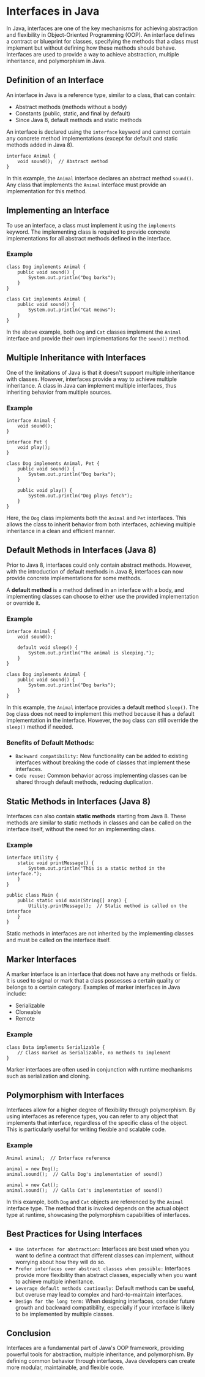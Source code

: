 # Interfaces in Java
In Java, interfaces are one of the key mechanisms for achieving abstraction and flexibility in Object-Oriented Programming (OOP). An interface defines a contract or blueprint for classes, specifying the methods that a class must implement but without defining how these methods should behave. Interfaces are used to provide a way to achieve abstraction, multiple inheritance, and polymorphism in Java.

## Definition of an Interface
An interface in Java is a reference type, similar to a class, that can contain:
* Abstract methods (methods without a body)
* Constants (public, static, and final by default)
* Since Java 8, default methods and static methods

An interface is declared using the `interface` keyword and cannot contain any concrete method implementations (except for default and static methods added in Java 8).
```
interface Animal {
    void sound();  // Abstract method
}
```
In this example, the `Animal` interface declares an abstract method `sound()`. Any class that implements the `Animal` interface must provide an implementation for this method.

## Implementing an Interface
To use an interface, a class must implement it using the `implements` keyword. The implementing class is required to provide concrete implementations for all abstract methods defined in the interface.

### Example
```
class Dog implements Animal {
    public void sound() {
        System.out.println("Dog barks");
    }
}

class Cat implements Animal {
    public void sound() {
        System.out.println("Cat meows");
    }
}
```
In the above example, both `Dog` and `Cat` classes implement the `Animal` interface and provide their own implementations for the `sound()` method.

## Multiple Inheritance with Interfaces
One of the limitations of Java is that it doesn't support multiple inheritance with classes. However, interfaces provide a way to achieve multiple inheritance. A class in Java can implement multiple interfaces, thus inheriting behavior from multiple sources.

### Example
```
interface Animal {
    void sound();
}

interface Pet {
    void play();
}

class Dog implements Animal, Pet {
    public void sound() {
        System.out.println("Dog barks");
    }

    public void play() {
        System.out.println("Dog plays fetch");
    }
}
```
Here, the `Dog` class implements both the `Animal` and `Pet` interfaces. This allows the class to inherit behavior from both interfaces, achieving multiple inheritance in a clean and efficient manner.

## Default Methods in Interfaces (Java 8)
Prior to Java 8, interfaces could only contain abstract methods. However, with the introduction of default methods in Java 8, interfaces can now provide concrete implementations for some methods.

A **default method** is a method defined in an interface with a body, and implementing classes can choose to either use the provided implementation or override it.

### Example
```
interface Animal {
    void sound();

    default void sleep() {
        System.out.println("The animal is sleeping.");
    }
}

class Dog implements Animal {
    public void sound() {
        System.out.println("Dog barks");
    }
}
```
In this example, the `Animal` interface provides a default method `sleep()`. The `Dog` class does not need to implement this method because it has a default implementation in the interface. However, the `Dog` class can still override the `sleep()` method if needed.

### Benefits of Default Methods:
* `Backward compatibility:` New functionality can be added to existing interfaces without breaking the code of classes that implement these interfaces.
* `Code reuse:` Common behavior across implementing classes can be shared through default methods, reducing duplication.

## Static Methods in Interfaces (Java 8)
Interfaces can also contain **static methods** starting from Java 8. These methods are similar to static methods in classes and can be called on the interface itself, without the need for an implementing class.

### Example
```
interface Utility {
    static void printMessage() {
        System.out.println("This is a static method in the interface.");
    }
}

public class Main {
    public static void main(String[] args) {
        Utility.printMessage();  // Static method is called on the interface
    }
}
```
Static methods in interfaces are not inherited by the implementing classes and must be called on the interface itself.

## Marker Interfaces
A marker interface is an interface that does not have any methods or fields. It is used to signal or mark that a class possesses a certain quality or belongs to a certain category. Examples of marker interfaces in Java include:
* Serializable
* Cloneable
* Remote

### Example
```
class Data implements Serializable {
    // Class marked as Serializable, no methods to implement
}
```
Marker interfaces are often used in conjunction with runtime mechanisms such as serialization and cloning.

## Polymorphism with Interfaces
Interfaces allow for a higher degree of flexibility through polymorphism. By using interfaces as reference types, you can refer to any object that implements that interface, regardless of the specific class of the object. This is particularly useful for writing flexible and scalable code.

### Example
```
Animal animal;  // Interface reference

animal = new Dog();
animal.sound();  // Calls Dog's implementation of sound()

animal = new Cat();
animal.sound();  // Calls Cat's implementation of sound()
```
In this example, both `Dog` and `Cat` objects are referenced by the `Animal` interface type. The method that is invoked depends on the actual object type at runtime, showcasing the polymorphism capabilities of interfaces.

## Best Practices for Using Interfaces
* `Use interfaces for abstraction:` Interfaces are best used when you want to define a contract that different classes can implement, without worrying about how they will do so.
* `Prefer interfaces over abstract classes when possible:` Interfaces provide more flexibility than abstract classes, especially when you want to achieve multiple inheritance.
* `Leverage default methods cautiously:` Default methods can be useful, but overuse may lead to complex and hard-to-maintain interfaces.
* `Design for the long term:` When designing interfaces, consider future growth and backward compatibility, especially if your interface is likely to be implemented by multiple classes.

## Conclusion
Interfaces are a fundamental part of Java's OOP framework, providing powerful tools for abstraction, multiple inheritance, and polymorphism. By defining common behavior through interfaces, Java developers can create more modular, maintainable, and flexible code.
